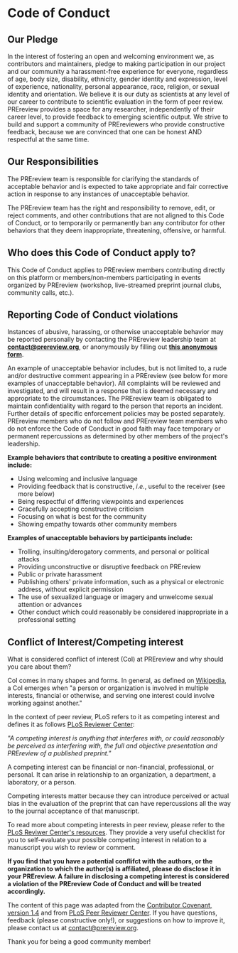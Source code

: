 # Code of Conduct

## Our Pledge  
In the interest of fostering an open and  welcoming environment we, as contributors and maintainers, pledge to making participation 
in our project and our community a harassment-free experience for everyone, regardless of age, body size, disability, ethnicity, gender 
identity and expression, level of experience, nationality, personal appearance, race, religion, or sexual identity and orientation.
We believe it is our duty as scientists at any level of our career to contribute to scientific evaluation in the form of peer review. 
PREreview provides a space for any researcher, independently of their career level, to provide feedback to emerging scientific output. We strive to build and support a community of PREreviewers who provide constructive feedback, because we are convinced that one can be honest AND respectful at the same time.  

## Our Responsibilities  
The PREreview team is responsible for clarifying the standards of acceptable behavior and is expected to take appropriate and fair 
corrective action in response to any instances of unacceptable behavior.  

The PREreview team has the right and responsibility to remove, edit, or reject comments, and other contributions that are not aligned 
to this Code of Conduct, or to temporarily or permanently ban any contributor for other behaviors that they deem inappropriate, 
threatening, offensive, or harmful. 

## Who does this Code of Conduct apply to?
This Code of Conduct applies to PREreview members contributing directly on this platform or members/non-members participating in events organized by PREreview (workshop, live-streamed preprint journal clubs, community calls, etc.).

## Reporting Code of Conduct violations
Instances of abusive, harassing, or otherwise unacceptable behavior may be reported personally by contacting the PREreview leadership team at **[contact@prereview.org](contact@prereview.org)**, or anonymously by filling out **[this anonymous form](https://forms.gle/a4x3TX2D2XRRN7Wo6)**. 

An example of unacceptable behavior includes, but is not limited to, a rude and/or destructive comment appearing in a PREreview (see below for more examples of unacceptable behavior). All complaints will be reviewed and investigated, and will  result in a response that is deemed necessary and appropriate to the circumstances. The PREreview team is obligated to maintain confidentiality with regard to the person that reports an incident. Further details of specific enforcement policies may be posted separately.
PREreview members who do not follow and PREreview team members who do not enforce the Code of Conduct in good faith may face temporary 
or permanent repercussions as determined by other members of the project's leadership.

**Example behaviors that contribute to creating a positive environment include:**

* Using welcoming and inclusive language
* Providing feedback that is constructive, *i.e.*, useful to the receiver (see more below)
* Being respectful of differing viewpoints and experiences
* Gracefully accepting constructive criticism
* Focusing on what is best for the community
* Showing empathy towards other community members

**Examples of unacceptable behaviors by participants include:**

* Trolling, insulting/derogatory comments, and personal or political attacks
* Providing unconstructive or disruptive feedback on PREreview
* Public or private harassment
* Publishing others' private information, such as a physical or electronic address, without explicit permission
* The use of sexualized language or imagery and unwelcome sexual attention or advances
* Other conduct which could reasonably be considered inappropriate in a professional setting

## Conflict of Interest/Competing interest
What is considered conflict of interest (CoI) at PREreview and why should you care about them?

CoI comes in many shapes and forms. In general, as defined on [Wikipedia](https://en.wikipedia.org/wiki/Conflict_of_interest), a CoI emerges when "a person or organization is involved in multiple interests, financial or otherwise, and serving one interest could involve working against another."

In the context of peer review, PLoS refers to it as competing interest and defines it as follows [PLoS Reviewer Center](http://reviewers.plos.org/resources/competing-interests-for-reviewers/):  

*"A competing interest is anything that interferes with, or could reasonably be perceived as interfering with, the full and objective presentation and PREreview of a published preprint."*

A competing interest can be financial or non-financial, professional, or personal. It can arise in relationship to an organization, a department, a laboratory, or a person.

Competing interests matter because they can introduce perceived or actual bias in the evaluation of the preprint that can have repercussions all the way to the journal acceptance of that manuscript. 

To read more about competing interests in peer review, please refer to the [PLoS Reviwer Center's resources](http://reviewers.plos.org/resources/competing-interests-for-reviewers/). They provide a very useful checklist for you to self-evaluate your possible competing interest in relation to a manuscript you wish to review or comment. 

**If you find that you have a potential conflifct with the authors, or the organization to which the author(s) is affiliated, please do disclose it in your PREreview. A failure in disclosing a competing interest is considered a violation of the PREreview Code of Conduct and will be treated accordingly.**


The content of this page was adapted from the [Contributor Covenant, version 1.4](https://www.contributor-covenant.org/version/1/4/code-of-conduct.html) and from [PLoS Peer Reviewer Center](http://reviewers.plos.org/). If you have questions, feedback (please constructive only!), or suggestions on how to improve it, please contact us at contact@prereview.org. 

Thank you for being a good community member!
